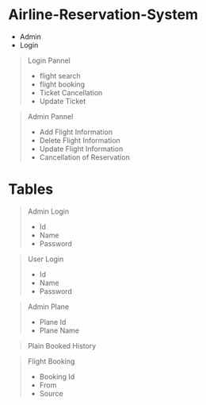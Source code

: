 # Airline-Reservation-System

* Admin
* Login

> Login Pannel
>* flight search
>* flight booking
>* Ticket Cancellation
>* Update Ticket

> Admin Pannel
>* Add Flight Information
>* Delete Flight Information
>* Update Flight Information
>* Cancellation of Reservation
 


# Tables

> Admin Login
>* Id
>* Name
>* Password

> User Login
>* Id
>* Name
>* Password

> Admin Plane
>* Plane Id
>* Plane Name

> Plain Booked History

> Flight Booking
>* Booking Id
>* From 
>* Source
